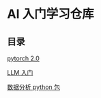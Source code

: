 # AI 入门学习仓库

## 目录

[pytorch 2.0](./pytorch-learning/help.md)

[LLM 入门](./LLM/readme.md)

[数据分析 python 包](./data-analysis/readme.md)
